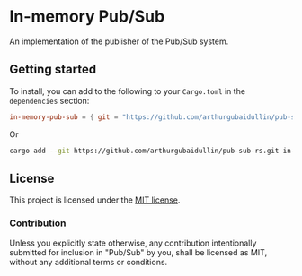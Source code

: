 # In-memory Pub/Sub

An implementation of the publisher of the Pub/Sub system.

## Getting started

To install, you can add to the following to your `Cargo.toml` in the `dependencies` section:

```toml
in-memory-pub-sub = { git = "https://github.com/arthurgubaidullin/pub-sub-rs.git", version = "0.1" }
```

Or

```sh
cargo add --git https://github.com/arthurgubaidullin/pub-sub-rs.git in-memory-pub-sub
```

## License

This project is licensed under the [MIT license](LICENSE).

### Contribution

Unless you explicitly state otherwise, any contribution intentionally submitted for inclusion in "Pub/Sub" by you, shall be licensed as MIT, without any additional terms or conditions.
